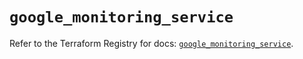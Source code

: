 # `google_monitoring_service`

Refer to the Terraform Registry for docs: [`google_monitoring_service`](https://registry.terraform.io/providers/hashicorp/google-beta/5.29.0/docs/resources/google_monitoring_service).
